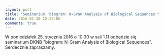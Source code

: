 ```yaml
---
layout: post
title: "Seminarium 'biogram: N-Gram Analysis of Biological Sequences'"
date: 2016-01-20 12:27:00
comments: true
---
```


W poniedziałek 25. stycznia 2016 o 10:30 w sali 1.11 odbędzie się seminarium DKNB "biogram: N-Gram Analysis of Biological Sequences". Serdecznie zapraszamy.
